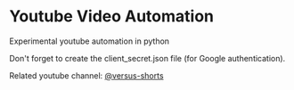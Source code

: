 # Youtube Video Automation
 Experimental youtube automation in python

Don't forget to create the client_secret.json file (for Google authentication).

Related youtube channel:
[@versus-shorts](https://www.youtube.com/@versus-shorts)

